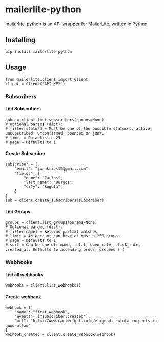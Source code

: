 # mailerlite-python

mailerlite-python is an API wrapper for MailerLite, written in Python

## Installing
```
pip install mailerlite-python
```
## Usage
```
from mailerlite.client import Client
client = Client('API_KEY')
```

### Subscribers
#### List Subscribers
```
subs = client.list_subscribers(params=None)
# Optional params (dict):
# filter[status] = Must be one of the possible statuses: active, unsubscribed, unconfirmed, bounced or junk.
# limit = Defaults to 25
# page = Defaults to 1
```
#### Create Subscriber
```
subscriber = {
    "email": "juankrios15@gmail.com",
    "fields": {
        "name": "Carlos",
        "last_name": "Burgos",
        "city": "Bogotá",
    }
}
sub = client.create_subscribers(subscriber)
```
#### List Groups
```
groups = client.list_groups(params=None)
# Optional params (dict):
# filter[name] = Returns partial matches
# limit = An account can have at most a 250 groups
# page = Defaults to 1
# sort = Can be one of: name, total, open_rate, click_rate, created_at. Defaults to ascending order; prepend (-)
```

### Webhooks
#### List all webhooks

```
webhooks = client.list_webhooks()
```
#### Create webhook

```
webhook = {
    "name": "first webhook",
    "events": ["subscriber.created"],
    "url": "http://www.cartwright.info/eligendi-soluta-corporis-in-quod-ullam"
}
webhook_created = client.create_webhook(webhook)
```